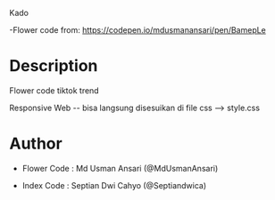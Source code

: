 Kado

-Flower code from: https://codepen.io/mdusmanansari/pen/BamepLe

# Description

Flower code tiktok trend 

Responsive Web -- bisa langsung disesuikan di file css --> style.css

# Author

- Flower Code : Md Usman Ansari (@MdUsmanAnsari)

- Index Code : Septian Dwi Cahyo (@Septiandwica)

